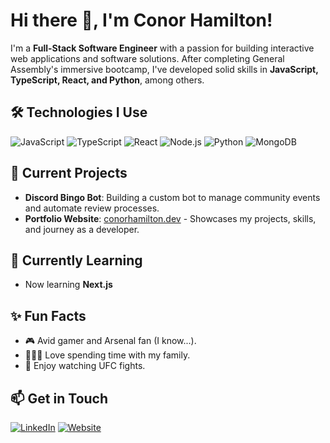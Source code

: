 # Hi there 👋, I'm Conor Hamilton!

I'm a **Full-Stack Software Engineer** with a passion for building interactive web applications and software solutions. After completing General Assembly's immersive bootcamp, I've developed solid skills in **JavaScript, TypeScript, React, and Python**, among others.

## 🛠️ Technologies I Use
![JavaScript](https://img.shields.io/badge/-JavaScript-EDD222?style=flat-square&logo=javascript&logoColor=black)
![TypeScript](https://img.shields.io/badge/-TypeScript-3178C6?style=flat-square&logo=typescript&logoColor=white)
![React](https://img.shields.io/badge/-React-61DAFB?style=flat-square&logo=react&logoColor=black)
![Node.js](https://img.shields.io/badge/-Node.js-339933?style=flat-square&logo=node.js&logoColor=white)
![Python](https://img.shields.io/badge/-Python-3776AB?style=flat-square&logo=python&logoColor=white)
![MongoDB](https://img.shields.io/badge/-MongoDB-47A248?style=flat-square&logo=mongodb&logoColor=white)

## 🔭 Current Projects
- **Discord Bingo Bot**: Building a custom bot to manage community events and automate review processes.
- **Portfolio Website**: [conorhamilton.dev](https://conorhamilton.dev) - Showcases my projects, skills, and journey as a developer.

## 🌱 Currently Learning
- Now learning **Next.js**

## ✨ Fun Facts
- 🎮 Avid gamer and Arsenal fan (I know...).
- 👨‍👩‍👧 Love spending time with my family.
- 🥋 Enjoy watching UFC fights.

## 📫 Get in Touch
[![LinkedIn](https://img.shields.io/badge/LinkedIn-0A66C2?style=for-the-badge&logo=linkedin&logoColor=white)](https://www.linkedin.com/in/conor-m-hamilton) 
[![Website](https://img.shields.io/badge/Portfolio-4285F4?style=for-the-badge&logo=google-chrome&logoColor=white)](https://conorhamilton.dev)
